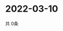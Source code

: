 # 2022-03-10
  共 0条

  <!-- BEGIN -->
  <!-- 最后更新时间Thu Mar 10 2022 14:04:09 GMT+0000 (Coordinated Universal Time) -->
  
  <!-- END -->
  
  